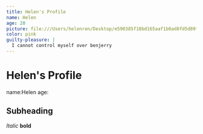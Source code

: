```yaml
---
title: Helen's Profile
name: Helen
age: 20
picture: file:///Users/helenren/Desktop/e590385f18bd165aaf1b0ad8fd5d89f3b748ed637354d9ec8a4dd6a49ebd3a75.jpg
color: pink
guilty-pleasure: |
  I cannot control myself over benjerry
---
```


# Helen's Profile

name:Helen
age:

## Subheading

_Italic_
**bold**
